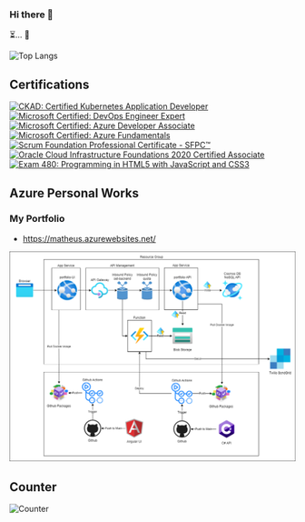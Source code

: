 ### Hi there 👋

⏳... 🚀

![Top Langs](https://github-readme-stats.vercel.app/api/top-langs/?username=matheus06)

## Certifications

[![CKAD: Certified Kubernetes Application Developer](https://images.credly.com/size/110x110/images/f88d800c-5261-45c6-9515-0458e31c3e16/ckad_from_cncfsite.png)](https://www.credly.com/earner/earned/badge/a76100da-c9d9-49c2-ace8-79978fdba020)
[![Microsoft Certified: DevOps Engineer Expert](https://images.credly.com/size/110x110/images/c3ab66f8-5d59-4afa-a6c2-0ba30a1989ca/CERT-Expert-DevOps-Engineer-600x600.png)](https://www.credly.com/earner/earned/badge/b672a24f-dda1-4115-931e-cc1b438a2f73)
[![Microsoft Certified: Azure Developer Associate](https://images.credly.com/size/110x110/images/63316b60-f62d-4e51-aacc-c23cb850089c/azure-developer-associate-600x600.png)](https://www.credly.com/badges/bc3f5b0b-46ec-4434-b1d9-e7982097f837)
[![Microsoft Certified: Azure Fundamentals](https://images.credly.com/size/110x110/images/be8fcaeb-c769-4858-b567-ffaaa73ce8cf/image.png)](https://www.credly.com/earner/earned/badge/bca16ceb-8c50-423c-b74d-84935fbd9588)
[![Scrum Foundation Professional Certificate - SFPC™](https://images.credly.com/size/110x110/images/4e3d6f9f-55d7-4ea7-b0e6-f4d4ff543e22/image.png)](https://www.credly.com/earner/earned/badge/35f4bb95-5a30-428e-8233-a6d37a73eb07)
[![Oracle Cloud Infrastructure Foundations 2020 Certified Associate](https://images.credly.com/size/110x110/images/697cf123-74b0-4356-9055-9973471d26d6/03_Oracle_Cloud_Infrastructure_Foundations_Associate.png)](https://www.credly.com/earner/earned/badge/2f2524d9-a541-432f-b98c-5447b5c38b0a)
[![Exam 480: Programming in HTML5 with JavaScript and CSS3](https://images.credly.com/size/110x110/images/84f513e4-256d-4aa0-a29d-973bcb39d87a/Programming_in_HTML5_with_JavaScript_and_Css3-01.png)](https://www.credly.com/earner/earned/badge/be10d2bf-269e-4d80-8028-4a595f5912ec)

## Azure Personal Works

### My Portfolio

* https://matheus.azurewebsites.net/
  
![portfolio-arcj](https://github.com/matheus06/portfolio-api/blob/main/architeture/portfolio.png)

## Counter

![Counter](https://hits.seeyoufarm.com/api/count/incr/badge.svg?url=https%3A%2F%2Fgithub.com%2Fmatheus06&count_bg=%2379C83D&title_bg=%23555555&icon=&icon_color=%23E7E7E7&title=hits&edge_flat=false)

